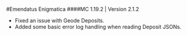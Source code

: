 #Emendatus Enigmatica
####MC 1.19.2 | Version 2.1.2

* Fixed an issue with Geode Deposits.
* Added some basic error log handling when reading Deposit JSONs.